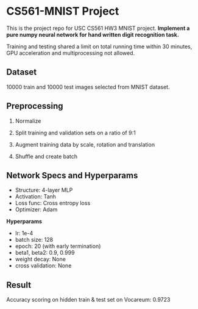 # CS561-MNIST Project

This is the project repo for USC CS561 HW3 MNIST project. **Implement a pure numpy neural network for hand written digit recognition task.**

Training and testing shared a limit on total running time within 30 minutes, GPU acceleration and multiprocessing not allowed.

## Dataset

10000 train and 10000 test images selected from MNIST dataset.

## Preprocessing

1. Normalize

2. Split training and validation sets on a ratio of 9:1

3. Augment training data by scale, rotation and translation

4. Shuffle and create batch

## Network Specs and Hyperparams

- Structure: 4-layer MLP
- Activation: Tanh
- Loss func: Cross entropy loss
- Optimizer: Adam

**Hyperparams**

- lr: 1e-4
- batch size: 128
- epoch: 20 (with early termination)
- beta1, beta2: 0.9, 0.999
- weight decay: None
- cross validation: None

## Result

Accuracy scoring on hidden train & test set on Vocareum: 0.9723
